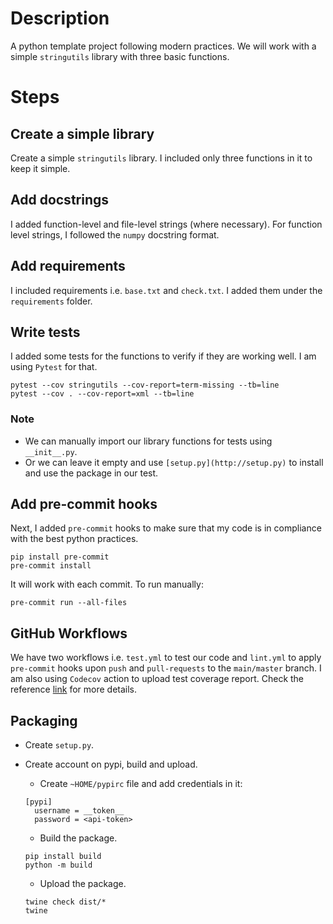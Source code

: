 # Description

A python template project following modern practices. We will work with a simple `stringutils` library with three basic functions.

# Steps

## Create a simple library

Create a simple `stringutils` library. I included only three functions in it to keep it simple.

## Add docstrings

I added function-level and file-level strings (where necessary). For function level strings, I followed the `numpy` docstring format.

## Add requirements

I included requirements i.e. `base.txt` and `check.txt`. I added them under the `requirements` folder.

## Write tests

I added some tests for the functions to verify if they are working well. I am using `Pytest` for that.

```
pytest --cov stringutils --cov-report=term-missing --tb=line
pytest --cov . --cov-report=xml --tb=line
```

### Note

- We can manually import our library functions for tests using `__init__.py`.
- Or we can leave it empty and use `[setup.py](http://setup.py)` to install and use the package in our test.

## Add pre-commit hooks

Next, I added `pre-commit` hooks to make sure that my code is in compliance with the best python practices.

```
pip install pre-commit
pre-commit install
```

It will work with each commit. To run manually:

```
pre-commit run --all-files
```

## GitHub Workflows

We have two workflows i.e. `test.yml` to test our code and `lint.yml` to apply `pre-commit` hooks upon `push` and `pull-requests` to the `main/master` branch. I am also using `Codecov` action to upload test coverage report. Check the reference [link](https://docs.codecov.com/docs/quick-start) for more details.

## Packaging

- Create `setup.py`.

- Create account on pypi, build and upload.

  - Create `~HOME/pypirc` file and add credentials in it:

  ```
  [pypi]
    username = __token__
    password = <api-token>

  ```

  - Build the package.

  ```
  pip install build
  python -m build

  ```

  - Upload the package.

  ```
  twine check dist/*
  twine
  ```
